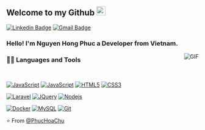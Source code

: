## Welcome to my Github <img src="https://github.com/TheDudeThatCode/TheDudeThatCode/blob/master/Assets/Developer.gif" width="24px">
[![Linkedin Badge](https://img.shields.io/badge/-PhucNguyen-blue?style=flat&logo=Linkedin&logoColor=white&link=https://www.linkedin.com/in/phuc-nguyen-758a2b368/)](https://www.linkedin.com/in/phuc-nguyen-758a2b368/)
[![Gmail Badge](https://img.shields.io/badge/-phucnh.9824-c14438?style=flat&logo=Gmail&logoColor=white&link=mailto:phucnh.9824@gmail.com)](mailto:phucnh.9824@gmail.com)
### Hello! I'm Nguyen Hong Phuc a Developer from Vietnam.





  <img align="right" alt="GIF" src="https://media.giphy.com/media/836HiJc7pgzy8iNXCn/giphy.gif" />
  
### 👨‍💻 Languages and Tools

<br />

[![JavaScript](https://img.shields.io/badge/-JavaScript-black?style=flat&logo=javascript&link=https://github.com/BRdhanani)](https://github.com/BRdhanani) 
[![JavaScript](https://img.shields.io/badge/-PHP-white?style=flat&logo=php&link=https://github.com/BRdhanani)](https://github.com/BRdhanani) 
[![HTML5](https://img.shields.io/badge/-HTML5-E34F26?style=flat&logo=html5&logoColor=white&link=https://github.com/BRdhanani)](https://github.com/BRdhanani) 
[![CSS3](https://img.shields.io/badge/-CSS3-1572B6?style=flat&logo=css3&link=https://github.com/BRdhanani)](https://github.com/BRdhanani) 

[![Laravel](https://img.shields.io/badge/-Laravel-black?style=flat&logo=laravel&link=https://github.com/BRdhanani)](https://github.com/BRdhanani) 
[![JQuery](https://img.shields.io/badge/-JQuery-blue?style=flat&logo=jquery&link=https://github.com/BRdhanani)](https://github.com/BRdhanani) 
[![Nodejs](https://img.shields.io/badge/-Nodejs-green?style=flat&logo=Node.js&link=https://github.com/BRdhanani)](https://github.com/BRdhanani) 

[![Docker](https://img.shields.io/badge/-Docker-black?style=flat&logo=docker&link=https://github.com/BRdhanani)](https://github.com/BRdhanani) 
[![MySQL](https://img.shields.io/badge/-MySQL-black?style=flat&logo=mysql&link=https://github.com/BRdhanani)](https://github.com/BRdhanani)
[![Git](https://img.shields.io/badge/-Git-black?style=flat&logo=git&link=https://github.com/BRdhanani)](https://github.com/BRdhanani) 

⭐️ From [@PhucHoaChu](https://github.com/phuc0908)

